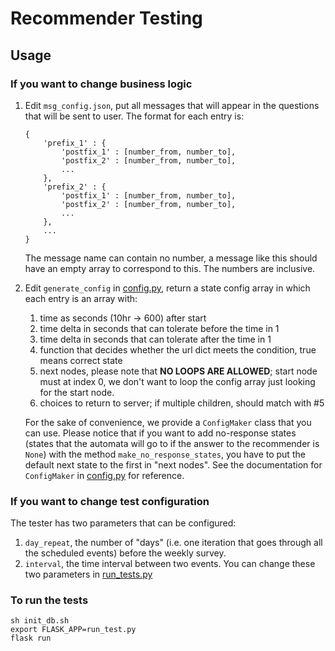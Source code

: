 # Recommender Testing
## Usage
### If you want to change business logic
1. Edit `msg_config.json`, put all messages that will appear in the questions that will be sent to user. The format for each entry is:
   ```
   {
       'prefix_1' : {
           'postfix_1' : [number_from, number_to],
           'postfix_2' : [number_from, number_to],
           ...
       },
       'prefix_2' : {
           'postfix_1' : [number_from, number_to],
           'postfix_2' : [number_from, number_to],
           ...
       },
       ...
   }
   ```
   The message name can contain no number, a message like this should have an empty array to correspond to this.
   The numbers are inclusive.
2. Edit `generate_config` in [config.py](config.py), return a state config array in which each entry is an array with:
   1. time as seconds (10hr -> 600) after start
   2. time delta in seconds that can tolerate before the time in 1
   3. time delta in seconds that can tolerate after the time in 1
   4. function that decides whether the url dict meets the condition, true means correct state
   5. next nodes, please note that **NO LOOPS ARE ALLOWED**;  start node must at index 0, we don't want to loop the config array just looking for the start node.
   6. choices to return to server; if multiple children, should match with #5
    
    For the sake of convenience, we provide a `ConfigMaker` class that you can use. Please notice that if you want to add no-response states (states that the automata will go to if the answer to the recommender is `None`) with the method `make_no_response_states`, you have to put the default next state to the first in "next nodes". See the documentation for `ConfigMaker` in [config.py](config.py) for reference.

### If you want to change test configuration
The tester has two parameters that can be configured:
1. `day_repeat`, the number of "days" (i.e. one iteration that goes through all the scheduled events) before the weekly survey.
2. `interval`, the time interval between two events.
You can change these two parameters in [run_tests.py](run_test.py)

### To run the tests
```shell
sh init_db.sh
export FLASK_APP=run_test.py
flask run
```